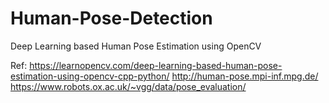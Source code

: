 # Human-Pose-Detection
Deep Learning based Human Pose Estimation using OpenCV

Ref: https://learnopencv.com/deep-learning-based-human-pose-estimation-using-opencv-cpp-python/
http://human-pose.mpi-inf.mpg.de/
https://www.robots.ox.ac.uk/~vgg/data/pose_evaluation/

